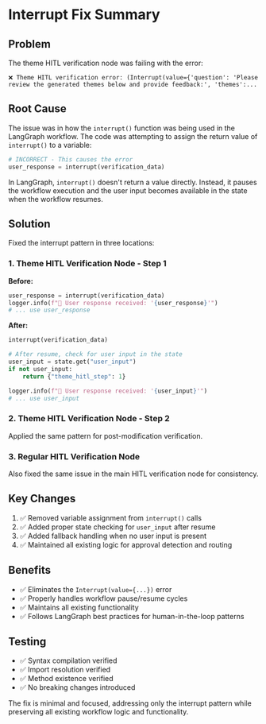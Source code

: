 # Interrupt Fix Summary

## Problem

The theme HITL verification node was failing with the error:

```
❌ Theme HITL verification error: (Interrupt(value={'question': 'Please review the generated themes below and provide feedback:', 'themes':...
```

## Root Cause

The issue was in how the `interrupt()` function was being used in the LangGraph workflow. The code was attempting to assign the return value of `interrupt()` to a variable:

```python
# INCORRECT - This causes the error
user_response = interrupt(verification_data)
```

In LangGraph, `interrupt()` doesn't return a value directly. Instead, it pauses the workflow execution and the user input becomes available in the state when the workflow resumes.

## Solution

Fixed the interrupt pattern in three locations:

### 1. Theme HITL Verification Node - Step 1

**Before:**

```python
user_response = interrupt(verification_data)
logger.info(f"📝 User response received: '{user_response}'")
# ... use user_response
```

**After:**

```python
interrupt(verification_data)

# After resume, check for user input in the state
user_input = state.get("user_input")
if not user_input:
    return {"theme_hitl_step": 1}

logger.info(f"📝 User response received: '{user_input}'")
# ... use user_input
```

### 2. Theme HITL Verification Node - Step 2

Applied the same pattern for post-modification verification.

### 3. Regular HITL Verification Node

Also fixed the same issue in the main HITL verification node for consistency.

## Key Changes

1. ✅ Removed variable assignment from `interrupt()` calls
2. ✅ Added proper state checking for `user_input` after resume
3. ✅ Added fallback handling when no user input is present
4. ✅ Maintained all existing logic for approval detection and routing

## Benefits

- ✅ Eliminates the `Interrupt(value={...})` error
- ✅ Properly handles workflow pause/resume cycles
- ✅ Maintains all existing functionality
- ✅ Follows LangGraph best practices for human-in-the-loop patterns

## Testing

- ✅ Syntax compilation verified
- ✅ Import resolution verified
- ✅ Method existence verified
- ✅ No breaking changes introduced

The fix is minimal and focused, addressing only the interrupt pattern while preserving all existing workflow logic and functionality.
